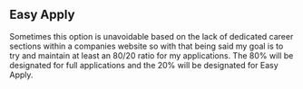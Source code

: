 ## Easy Apply
Sometimes this option is unavoidable based on the lack of dedicated career sections within a companies website so with that being said my goal is to try and maintain at least an 80/20 ratio for my applications. The 80% will be designated for full applications and the 20% will be designated for Easy Apply.  